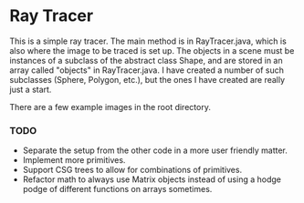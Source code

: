 # Ray Tracer
This is a simple ray tracer. The main method is in RayTracer.java, which is also where the image to be traced is set up. The objects in a scene must be instances of a subclass of the abstract class Shape, and are stored in an array called "objects" in RayTracer.java. I have created a number of such subclasses (Sphere, Polygon, etc.), but the ones I have created are really just a start.

There are a few example images in the root directory.

### TODO
* Separate the setup from the other code in a more user friendly matter.
* Implement more primitives.
* Support CSG trees to allow for combinations of primitives.
* Refactor math to always use Matrix objects instead of using a hodge podge of different functions on arrays sometimes.
